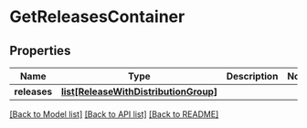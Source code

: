 # GetReleasesContainer

## Properties
Name | Type | Description | Notes
------------ | ------------- | ------------- | -------------
**releases** | [**list[ReleaseWithDistributionGroup]**](ReleaseWithDistributionGroup.md) |  | 

[[Back to Model list]](../README.md#documentation-for-models) [[Back to API list]](../README.md#documentation-for-api-endpoints) [[Back to README]](../README.md)

